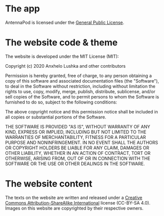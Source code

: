 # The app
AntennaPod is licensed under the [General Public License](https://github.com/AntennaPod/AntennaPod/blob/develop/LICENSE).

# The website code & theme
The website is developed under the MIT License (MIT):

<!-- mdpo-disable -->
Copyright (c) 2020 Anxhelo Lushka and other contributors

Permission is hereby granted, free of charge, to any person obtaining a copy of this software and associated documentation files (the "Software"), to deal in the Software without restriction, including without limitation the rights to use, copy, modify, merge, publish, distribute, sublicense, and/or sell copies of the Software, and to permit persons to whom the Software is furnished to do so, subject to the following conditions:

The above copyright notice and this permission notice shall be included in all copies or substantial portions of the Software.

THE SOFTWARE IS PROVIDED "AS IS", WITHOUT WARRANTY OF ANY KIND, EXPRESS OR IMPLIED, INCLUDING BUT NOT LIMITED TO THE WARRANTIES OF MERCHANTABILITY, FITNESS FOR A PARTICULAR PURPOSE AND NONINFRINGEMENT. IN NO EVENT SHALL THE AUTHORS OR COPYRIGHT HOLDERS BE LIABLE FOR ANY CLAIM, DAMAGES OR OTHER LIABILITY, WHETHER IN AN ACTION OF CONTRACT, TORT OR OTHERWISE, ARISING FROM, OUT OF OR IN CONNECTION WITH THE SOFTWARE OR THE USE OR OTHER DEALINGS IN THE SOFTWARE.
<!-- mdpo-enable -->

# The website content
The texts on the website are written and released under a [Creative Commons Attribution-ShareAlike International](http://creativecommons.org/licenses/by-sa/4.0/legalcode) license (CC-BY-SA 4.0). Images on this website are copyrighted by their respective owners.
